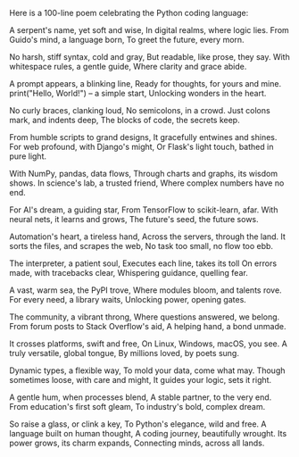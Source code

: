 Here is a 100-line poem celebrating the Python coding language:

A serpent's name, yet soft and wise,
In digital realms, where logic lies.
From Guido's mind, a language born,
To greet the future, every morn.

No harsh, stiff syntax, cold and gray,
But readable, like prose, they say.
With whitespace rules, a gentle guide,
Where clarity and grace abide.

A prompt appears, a blinking line,
Ready for thoughts, for yours and mine.
print("Hello, World!") – a simple start,
Unlocking wonders in the heart.

No curly braces, clanking loud,
No semicolons, in a crowd.
Just colons mark, and indents deep,
The blocks of code, the secrets keep.

From humble scripts to grand designs,
It gracefully entwines and shines.
For web profound, with Django's might,
Or Flask's light touch, bathed in pure light.

With NumPy, pandas, data flows,
Through charts and graphs, its wisdom shows.
In science's lab, a trusted friend,
Where complex numbers have no end.

For AI's dream, a guiding star,
From TensorFlow to scikit-learn, afar.
With neural nets, it learns and grows,
The future's seed, the future sows.

Automation's heart, a tireless hand,
Across the servers, through the land.
It sorts the files, and scrapes the web,
No task too small, no flow too ebb.

The interpreter, a patient soul,
Executes each line, takes its toll
On errors made, with tracebacks clear,
Whispering guidance, quelling fear.

A vast, warm sea, the PyPI trove,
Where modules bloom, and talents rove.
For every need, a library waits,
Unlocking power, opening gates.

The community, a vibrant throng,
Where questions answered, we belong.
From forum posts to Stack Overflow's aid,
A helping hand, a bond unmade.

It crosses platforms, swift and free,
On Linux, Windows, macOS, you see.
A truly versatile, global tongue,
By millions loved, by poets sung.

Dynamic types, a flexible way,
To mold your data, come what may.
Though sometimes loose, with care and might,
It guides your logic, sets it right.

A gentle hum, when processes blend,
A stable partner, to the very end.
From education's first soft gleam,
To industry's bold, complex dream.

So raise a glass, or clink a key,
To Python's elegance, wild and free.
A language built on human thought,
A coding journey, beautifully wrought.
Its power grows, its charm expands,
Connecting minds, across all lands.
